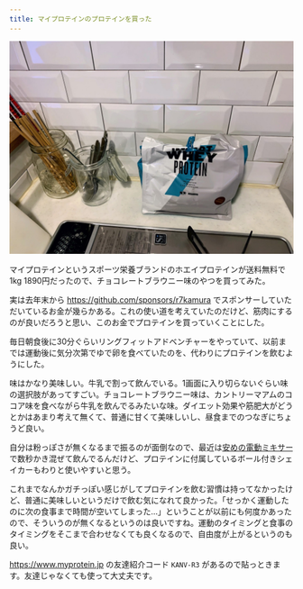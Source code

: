 ```yaml
---
title: マイプロテインのプロテインを買った
---
```


![](/images/2020-02-17-my-protein.jpg)

マイプロテインというスポーツ栄養ブランドのホエイプロテインが送料無料で1kg 1890円だったので、チョコレートブラウニー味のやつを買ってみた。

実は去年末から https://github.com/sponsors/r7kamura でスポンサーしていただいているお金が幾らかある。これの使い道を考えていたのだけど、筋肉にするのが良いだろうと思い、このお金でプロテインを買っていくことにした。

毎日朝食後に30分ぐらいリングフィットアドベンチャーをやっていて、以前までは運動後に気分次第でゆで卵を食べていたのを、代わりにプロテインを飲むようにした。

味はかなり美味しい。牛乳で割って飲んでいる。1画面に入り切らないぐらい味の選択肢があってすごい。チョコレートブラウニー味は、カントリーマアムのココア味を食べながら牛乳を飲んでるみたいな味。ダイエット効果や筋肥大がどうとかはあまり考えて無くて、普通に甘くて美味しいし、昼食までのつなぎにちょうど良い。

自分は粉っぽさが無くなるまで振るのが面倒なので、最近は[安めの電動ミキサー](https://www.amazon.co.jp/dp/B07W98PD4X?tag=r7kamura07-22)で数秒かき混ぜて飲んでるんだけど、プロテインに付属しているボール付きシェイカーもわりと使いやすいと思う。

これまでなんかガチっぽい感じがしてプロテインを飲む習慣は持ってなかったけど、普通に美味しいというだけで飲む気になれて良かった。「せっかく運動したのに次の食事まで時間が空いてしまった…」ということが以前にも何度かあったので、そういうのが無くなるというのは良いですね。運動のタイミングと食事のタイミングをそこまで合わせなくても良くなるので、自由度が上がるというのも良い。

https://www.myprotein.jp の友達紹介コード `KANV-R3` があるので貼っときます。友達じゃなくても使って大丈夫です。
